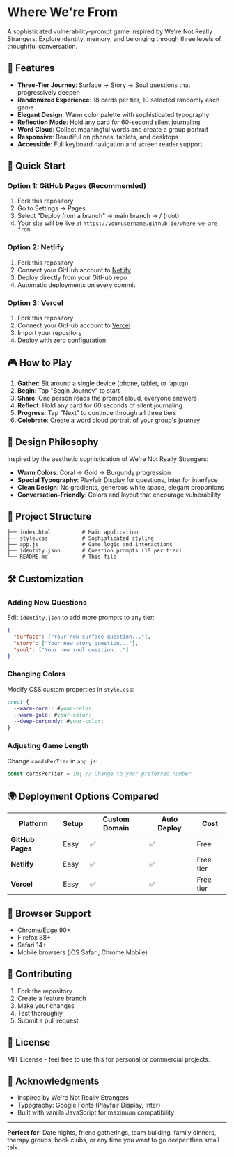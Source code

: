 # Where We're From

A sophisticated vulnerability-prompt game inspired by We're Not Really Strangers. Explore identity, memory, and belonging through three levels of thoughtful conversation.

## 🌟 Features

- **Three-Tier Journey**: Surface → Story → Soul questions that progressively deepen
- **Randomized Experience**: 18 cards per tier, 10 selected randomly each game
- **Elegant Design**: Warm color palette with sophisticated typography
- **Reflection Mode**: Hold any card for 60-second silent journaling
- **Word Cloud**: Collect meaningful words and create a group portrait
- **Responsive**: Beautiful on phones, tablets, and desktops
- **Accessible**: Full keyboard navigation and screen reader support

## 🚀 Quick Start

### Option 1: GitHub Pages (Recommended)
1. Fork this repository
2. Go to Settings → Pages
3. Select "Deploy from a branch" → main branch → / (root)
4. Your site will be live at `https://yourusername.github.io/where-we-are-from`

### Option 2: Netlify
1. Fork this repository
2. Connect your GitHub account to [Netlify](https://netlify.com)
3. Deploy directly from your GitHub repo
4. Automatic deployments on every commit

### Option 3: Vercel
1. Fork this repository
2. Connect your GitHub account to [Vercel](https://vercel.com)
3. Import your repository
4. Deploy with zero configuration

## 🎮 How to Play

1. **Gather**: Sit around a single device (phone, tablet, or laptop)
2. **Begin**: Tap "Begin Journey" to start
3. **Share**: One person reads the prompt aloud, everyone answers
4. **Reflect**: Hold any card for 60 seconds of silent journaling
5. **Progress**: Tap "Next" to continue through all three tiers
6. **Celebrate**: Create a word cloud portrait of your group's journey

## 🎨 Design Philosophy

Inspired by the aesthetic sophistication of We're Not Really Strangers:
- **Warm Colors**: Coral → Gold → Burgundy progression
- **Special Typography**: Playfair Display for questions, Inter for interface
- **Clean Design**: No gradients, generous white space, elegant proportions
- **Conversation-Friendly**: Colors and layout that encourage vulnerability

## 📁 Project Structure

```
├── index.html          # Main application
├── style.css           # Sophisticated styling
├── app.js              # Game logic and interactions
├── identity.json       # Question prompts (18 per tier)
└── README.md           # This file
```

## 🛠️ Customization

### Adding New Questions
Edit `identity.json` to add more prompts to any tier:

```json
{
  "surface": ["Your new surface question..."],
  "story": ["Your new story question..."],
  "soul": ["Your new soul question..."]
}
```

### Changing Colors
Modify CSS custom properties in `style.css`:

```css
:root {
  --warm-coral: #your-color;
  --warm-gold: #your-color;
  --deep-burgundy: #your-color;
}
```

### Adjusting Game Length
Change `cardsPerTier` in `app.js`:

```javascript
const cardsPerTier = 10; // Change to your preferred number
```

## 🌍 Deployment Options Compared

| Platform | Setup | Custom Domain | Auto Deploy | Cost |
|----------|-------|---------------|-------------|------|
| **GitHub Pages** | Easy | ✅ | ✅ | Free |
| **Netlify** | Easy | ✅ | ✅ | Free tier |
| **Vercel** | Easy | ✅ | ✅ | Free tier |

## 📱 Browser Support

- Chrome/Edge 90+
- Firefox 88+
- Safari 14+
- Mobile browsers (iOS Safari, Chrome Mobile)

## 🤝 Contributing

1. Fork the repository
2. Create a feature branch
3. Make your changes
4. Test thoroughly
5. Submit a pull request

## 📄 License

MIT License - feel free to use this for personal or commercial projects.

## 🙏 Acknowledgments

- Inspired by We're Not Really Strangers
- Typography: Google Fonts (Playfair Display, Inter)
- Built with vanilla JavaScript for maximum compatibility

---

**Perfect for**: Date nights, friend gatherings, team building, family dinners, therapy groups, book clubs, or any time you want to go deeper than small talk.

